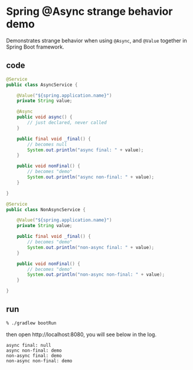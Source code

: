 # Spring @Async strange behavior demo

Demonstrates strange behavior when using `@Async`, and `@Value` together in Spring Boot framework.

## code

```java
@Service
public class AsyncService {

	@Value("${spring.application.name}")
	private String value;

	@Async
	public void async() {
		// just declared, never called
	}

	public final void _final() {
		// becomes null
		System.out.println("async final: " + value);
	}

	public void nonFinal() {
		// becomes "demo"
		System.out.println("async non-final: " + value);
	}

}
```

```java
@Service
public class NonAsyncService {

	@Value("${spring.application.name}")
	private String value;

	public final void _final() {
		// becomes "demo"
		System.out.println("non-async final: " + value);
	}

	public void nonFinal() {
		// becomes "demo"
		System.out.println("non-async non-final: " + value);
	}

}

```

## run

```bash
% ./gradlew bootRun
```

then open http://localhost:8080, you will see below in the log.

```
async final: null
async non-final: demo
non-async final: demo
non-async non-final: demo
```
